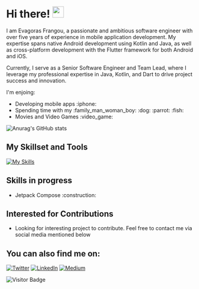 # Hi there! <img src="https://raw.githubusercontent.com/aemmadi/aemmadi/master/wave.gif" width="30">
I am Evagoras Frangou, a passionate and ambitious software engineer with over five years of experience in mobile application development. My expertise spans native Android development using Kotlin and Java, as well as cross-platform development with the Flutter framework for both Android and iOS.

Currently, I serve as a Senior Software Engineer and Team Lead, where I leverage my professional expertise in Java, Kotlin, and Dart to drive project success and innovation.
<!--### I'm Evagoras Frangou - Senior Software Engineer Team Lead, Android and Flutter Developer. -->
<!--![](https://komarev.com/ghpvc/?username=your-github-r1n1os) -->
I'm enjoing:
<ul>
  <li>Developing mobile apps :iphone: </li>
  <li>Spending time with my :family_man_woman_boy: :dog: :parrot: :fish:</li>
  <li>Movies and Video Games :video_game:</li>
</ul>

![Anurag's GitHub stats](https://github-readme-stats.vercel.app/api?username=r1n1os&show_icons=true&theme=transparent&title_color=ffffff&text_color=ffffff&border_color=36BCF7&&icon_color=36BCF7&custom_title=Github+Stats)


## My Skillset and Tools
[![My Skills](https://skillicons.dev/icons?i=kotlin,dart,flutter,java,androidstudio,postman,github,bitbucket&theme=dark&perline=4)](https://skillicons.dev)

## Skills in progress
<ul>
  <li>Jetpack Compose :construction:</li>
</ul>

<!--## Projects under development
<ul>
  <li>Flutter Example Project</li>
</ul>-->


## Interested for Contributions
<ul>
  <li>Looking for interesting project to contribute. Feel free to contact me via social media mentioned below</li>
</ul>

## You can also find me on:
[![Twitter](https://img.shields.io/badge/Twitter-%231DA1F2.svg?style=for-the-badge&logo=Twitter&logoColor=white)](https://twitter.com/r1n1os2)
[![LinkedIn](https://img.shields.io/badge/linkedin-%230077B5.svg?style=for-the-badge&logo=linkedin&logoColor=white)](https://www.linkedin.com/in/evagoras-frangou-14a7b2163)
[![Medium](https://img.shields.io/badge/Medium-12100E?style=for-the-badge&logo=medium&logoColor=white)](https://r1n1os.medium.com/)
<!--[![Dev.to blog](https://img.shields.io/badge/dev.to-0A0A0A?style=for-the-badge&logo=dev.to&logoColor=white)](https://dev.to/nicosnicolaou16) -->
![Visitor Badge](https://visitor-badge.laobi.icu/badge?page_id=r1n1os)
<!--
[![GitHub Streak](https://github-readme-streak-stats.herokuapp.com/?user=r1n1os)](https://git.io/streak-stats)
Get in touch (Might be use instead of you can also find me on
**r1n1os/r1n1os** is a ✨ _special_ ✨ repository because its `README.md` (this file) appears on your GitHub profile.

Here are some ideas to get you started:

- 🔭 I’m currently working on ...
- 🌱 I’m currently learning ...
- 👯 I’m looking to collaborate on ...
- 🤔 I’m looking for help with ...
- 💬 Ask me about ...
- 📫 How to reach me: ...
- 😄 Pronouns: ...
- ⚡ Fun fact: ...
-->

